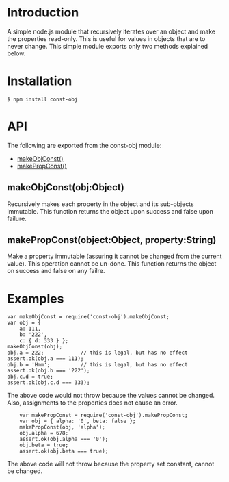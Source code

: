 # Introduction

A simple node.js module that recursively iterates over an object and make the properties
read-only. This is useful for values in objects that are to never change. This simple module
exports only two methods explained below.

# Installation

    $ npm install const-obj

# API

The following are exported from the const-obj module:

  - [makeObjConst()](#makeobjconstobjobject)
  - [makePropConst()](#makepropconstobjectobjectpropertystring)

## makeObjConst(obj:Object)

  Recursively makes each property in the object and its sub-objects immutable. This function
  returns the object upon success and false upon failure.

## makePropConst(object:Object, property:String)

  Make a property immutable (assuring it cannot be changed from the current value).
  This operation cannot be un-done. This function returns the object on success and false
  on any failre.

# Examples

    var makeObjConst = require('const-obj').makeObjConst;
    var obj = {
        a: 111,
        b: '222',
        c: { d: 333 } };
    makeObjConst(obj);
    obj.a = 222;            // this is legal, but has no effect
    assert.ok(obj.a === 111);
    obj.b = 'Hmm';          // this is legal, but has no effect
    assert.ok(obj.b === '222');
    obj.c.d = true;
    assert.ok(obj.c.d === 333);

  The above code would not throw because the values cannot be changed. Also, assignments to the
  properties does not cause an error.

        var makePropConst = require('const-obj').makePropConst;
        var obj = { alpha: '0', beta: false };
        makePropConst(obj, 'alpha');
        obj.alpha = 678;
        assert.ok(obj.alpha === '0');
        obj.beta = true;
        assert.ok(obj.beta === true);

  The above code will not throw because the property set constant, cannot be changed.
